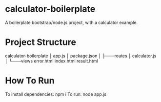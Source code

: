 # calculator-boilerplate
A boilerplate bootstrap/node.js project, with a calculator example.

# Project Structure
calculator-boilerplate
│   app.js
│   package.json
│
├───routes
│       calculator.js
│
└───views
        error.html
        index.html
        result.html

# How To Run
To install dependencies: 
  npm i
To run: 
  node app.js

  
